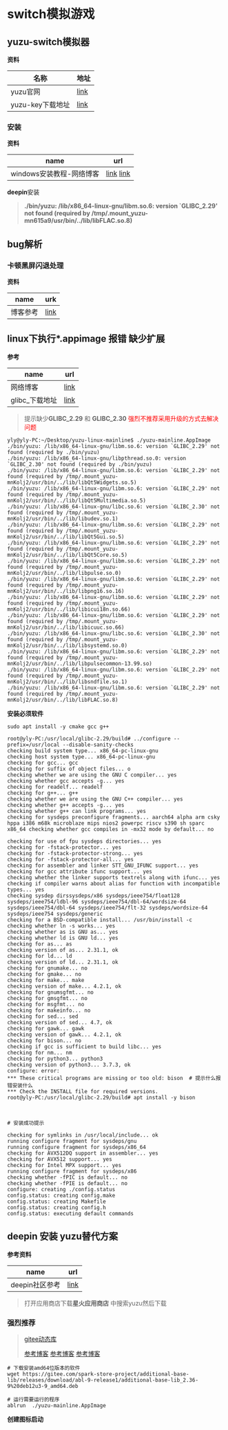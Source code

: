 # switch模拟游戏

##  yuzu-switch模拟器

**资料**

| 名称             | 地址                          |
| ---------------- | ----------------------------- |
| yuzu官网         | [link](https://yuzu-emu.org/) |
| yuzu-key下载地址 | [link](https://prodkeys.net/) |

### 安装

**资料**

| name                     | url                                                          |
| ------------------------ | ------------------------------------------------------------ |
| windows安装教程-网络博客 | [link](https://www.bilibili.com/read/cv22650557/) [link](https://www.bilibili.com/read/cv15405863/) |

**deepin**安装

> **./bin/yuzu: /lib/x86_64-linux-gnu/libm.so.6: version `GLIBC_2.29' not found (required by /tmp/.mount_yuzu-mn615a9/usr/bin/../lib/libFLAC.so.8)**



## bug解析

### 卡顿黑屏闪退处理

**资料**

| name     | urk                                               |
| -------- | ------------------------------------------------- |
| 博客参考 | [link](https://www.bilibili.com/read/cv17730161/) |



## linux下执行*.appimage 报错 缺少扩展

**参考**

| name           | url                                                          |
| -------------- | ------------------------------------------------------------ |
| 网络博客       | [link](https://blog.csdn.net/m0_37201243/article/details/123641552) |
| glibc_下载地址 | [link](https://ftp.gnu.org/pub/gnu/glibc/)                   |

> 提示缺少**GLIBC_2.29** 和 **GLIBC_2.30** <font color='red'>强烈不推荐采用升级的方式去解决问题</font>

```shell
yly@yly-PC:~/Desktop/yuzu-linux-mainline$ ./yuzu-mainline.AppImage 
./bin/yuzu: /lib/x86_64-linux-gnu/libm.so.6: version `GLIBC_2.29' not found (required by ./bin/yuzu)
./bin/yuzu: /lib/x86_64-linux-gnu/libpthread.so.0: version `GLIBC_2.30' not found (required by ./bin/yuzu)
./bin/yuzu: /lib/x86_64-linux-gnu/libm.so.6: version `GLIBC_2.29' not found (required by /tmp/.mount_yuzu-mnKolj2/usr/bin/../lib/libQt5Widgets.so.5)
./bin/yuzu: /lib/x86_64-linux-gnu/libm.so.6: version `GLIBC_2.29' not found (required by /tmp/.mount_yuzu-mnKolj2/usr/bin/../lib/libQt5Multimedia.so.5)
./bin/yuzu: /lib/x86_64-linux-gnu/libc.so.6: version `GLIBC_2.30' not found (required by /tmp/.mount_yuzu-mnKolj2/usr/bin/../lib/libudev.so.1)
./bin/yuzu: /lib/x86_64-linux-gnu/libm.so.6: version `GLIBC_2.29' not found (required by /tmp/.mount_yuzu-mnKolj2/usr/bin/../lib/libQt5Gui.so.5)
./bin/yuzu: /lib/x86_64-linux-gnu/libm.so.6: version `GLIBC_2.29' not found (required by /tmp/.mount_yuzu-mnKolj2/usr/bin/../lib/libQt5Core.so.5)
./bin/yuzu: /lib/x86_64-linux-gnu/libm.so.6: version `GLIBC_2.29' not found (required by /tmp/.mount_yuzu-mnKolj2/usr/bin/../lib/libpulse.so.0)
./bin/yuzu: /lib/x86_64-linux-gnu/libm.so.6: version `GLIBC_2.29' not found (required by /tmp/.mount_yuzu-mnKolj2/usr/bin/../lib/libpng16.so.16)
./bin/yuzu: /lib/x86_64-linux-gnu/libm.so.6: version `GLIBC_2.29' not found (required by /tmp/.mount_yuzu-mnKolj2/usr/bin/../lib/libicui18n.so.66)
./bin/yuzu: /lib/x86_64-linux-gnu/libm.so.6: version `GLIBC_2.29' not found (required by /tmp/.mount_yuzu-mnKolj2/usr/bin/../lib/libicuuc.so.66)
./bin/yuzu: /lib/x86_64-linux-gnu/libc.so.6: version `GLIBC_2.30' not found (required by /tmp/.mount_yuzu-mnKolj2/usr/bin/../lib/libsystemd.so.0)
./bin/yuzu: /lib/x86_64-linux-gnu/libm.so.6: version `GLIBC_2.29' not found (required by /tmp/.mount_yuzu-mnKolj2/usr/bin/../lib/libpulsecommon-13.99.so)
./bin/yuzu: /lib/x86_64-linux-gnu/libm.so.6: version `GLIBC_2.29' not found (required by /tmp/.mount_yuzu-mnKolj2/usr/bin/../lib/libsndfile.so.1)
./bin/yuzu: /lib/x86_64-linux-gnu/libm.so.6: version `GLIBC_2.29' not found (required by /tmp/.mount_yuzu-mnKolj2/usr/bin/../lib/libFLAC.so.8)

```

**安装必须软件**

```shell
sudo apt install -y cmake gcc g++
```



```shell
root@yly-PC:/usr/local/glibc-2.29/build# ../configure --prefix=/usr/local --disable-sanity-checks
checking build system type... x86_64-pc-linux-gnu
checking host system type... x86_64-pc-linux-gnu
checking for gcc... gcc
checking for suffix of object files... o
checking whether we are using the GNU C compiler... yes
checking whether gcc accepts -g... yes
checking for readelf... readelf
checking for g++... g++
checking whether we are using the GNU C++ compiler... yes
checking whether g++ accepts -g... yes
checking whether g++ can link programs... yes
checking for sysdeps preconfigure fragments... aarch64 alpha arm csky hppa i386 m68k microblaze mips nios2 powerpc riscv s390 sh sparc x86_64 checking whether gcc compiles in -mx32 mode by default... no

checking for use of fpu sysdeps directories... yes
checking for -fstack-protector... yes
checking for -fstack-protector-strong... yes
checking for -fstack-protector-all... yes
checking for assembler and linker STT_GNU_IFUNC support... yes
checking for gcc attribute ifunc support... yes
checking whether the linker supports textrels along with ifunc... yes
checking if compiler warns about alias for function with incompatible types... yes
checking sysdep dirssysdeps/x86 sysdeps/ieee754/float128 sysdeps/ieee754/ldbl-96 sysdeps/ieee754/dbl-64/wordsize-64 sysdeps/ieee754/dbl-64 sysdeps/ieee754/flt-32 sysdeps/wordsize-64 sysdeps/ieee754 sysdeps/generic
checking for a BSD-compatible install... /usr/bin/install -c
checking whether ln -s works... yes
checking whether as is GNU as... yes
checking whether ld is GNU ld... yes
checking for as... as
checking version of as... 2.31.1, ok
checking for ld... ld
checking version of ld... 2.31.1, ok
checking for gnumake... no
checking for gmake... no
checking for make... make
checking version of make... 4.2.1, ok
checking for gnumsgfmt... no
checking for gmsgfmt... no
checking for msgfmt... no
checking for makeinfo... no
checking for sed... sed
checking version of sed... 4.7, ok
checking for gawk... gawk
checking version of gawk... 4.2.1, ok
checking for bison... no
checking if gcc is sufficient to build libc... yes
checking for nm... nm
checking for python3... python3
checking version of python3... 3.7.3, ok
configure: error: 
*** These critical programs are missing or too old: bison  # 提示什么报错安装什么
*** Check the INSTALL file for required versions.
root@yly-PC:/usr/local/glibc-2.29/build# apt install -y bison



# 安装成功提示

checking for symlinks in /usr/local/include... ok
running configure fragment for sysdeps/gnu
running configure fragment for sysdeps/x86_64
checking for AVX512DQ support in assembler... yes
checking for AVX512 support... yes
checking for Intel MPX support... yes
running configure fragment for sysdeps/x86
checking whether -fPIC is default... no
checking whether -fPIE is default... no
configure: creating ./config.status
config.status: creating config.make
config.status: creating Makefile
config.status: creating config.h
config.status: executing default commands
```

## deepin 安装 yuzu替代方案

**参考资料**

| name           | url                                        |
| -------------- | ------------------------------------------ |
| deepin社区参考 | [link](https://bbs.deepin.org/post/206701) |

> 打开应用商店下载**星火应用商店** 中搜索yuzu然后下载

### 强烈推荐

>  [gitee动态库](https://gitee.com/spark-store-project/additional-base-lib#additional-base-lib-%E9%99%84%E5%8A%A0%E5%9F%BA%E7%A1%80%E5%BA%93)
>
> [参考博客](https://bbs.deepin.org/post/258546?offset=0&limit=20#comment)  [参考博客](https://bbs.deepin.org/zh/post/256555)  [参考博客](https://www.bilibili.com/read/cv24664818/)

```shell
# 下载安装amd64位版本的软件
wget https://gitee.com/spark-store-project/additional-base-lib/releases/download/abl-9-release1/additional-base-lib_2.36-9%20deb12u3-9_amd64.deb

# 运行需要运行的程序
ablrun  ./yuzu-mainline.AppImage
```

**创建图标启动**

```shell

```

